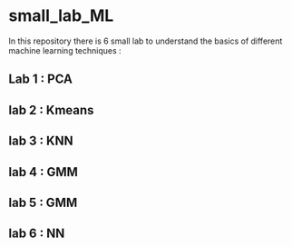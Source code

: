 # small_lab_ML

In this repository there is 6 small lab to understand the basics of different machine learning techniques  :

## Lab 1 : PCA

## lab 2 : Kmeans

## lab 3 : KNN

## lab 4 : GMM

## lab 5 : GMM

## lab 6 : NN 
